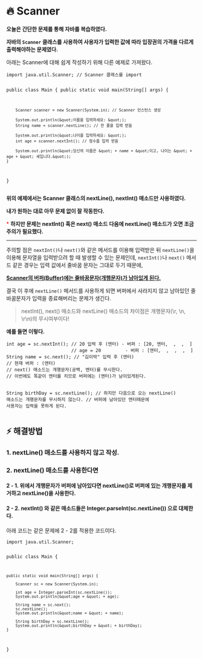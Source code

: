<h1 id="🔥-scanner">🔥 Scanner</h1>
<p><strong>오늘은 간단한 문제를 통해 자바를 복습하였다.</strong></p>
<p><strong>자바의 <code>Scanner</code> 클래스를 사용하여 사용자가 입력한 값에 따라 입장권의 가격을 다르게 출력해야하는 문제였다.</strong></p>
<p>아래는 Scanner에 대해 쉽게 작성하기 위해 다른 예제로 가져왔다.</p>
<pre><code class="language-java">import java.util.Scanner; // Scanner 클래스를 import

public class Main {
    public static void main(String[] args) {

        Scanner scanner = new Scanner(System.in); // Scanner 인스턴스 생성

        System.out.println(&quot;이름을 입력하세요: &quot;); 
        String name = scanner.nextLine(); // 한 줄을 입력 받음

        System.out.println(&quot;나이를 입력하세요: &quot;);
        int age = scanner.nextInt(); // 정수를 입력 받음

        System.out.println(&quot;당신의 이름은 &quot; + name + &quot;이고, 나이는 &quot; + age + &quot; 세입니다.&quot;);
    }
}</code></pre>
<p><strong>위의 예제에서는 Scanner 클래스의 nextLine(), nextInt() 매소드만 사용하였다.</strong></p>
<p><strong>내가 원하는 대로 아무 문제 없이 잘 작동한다.</strong></p>
<p><span style="color: red;">*</span> <strong>하지만 문제는 nextInt() 혹은 next() 매소드 다음에 nextLine() 매소드가 오면 조금 주의가 필요했다.</strong></p>
<hr />
<p>주의할 점은 <code>nextInt()</code>나 <code>next()</code>와 같은 메서드를 이용해 입력받은 뒤 <code>nextLine()</code>을 이용해 문자열을 입력받으려 할 때 발생할 수 있는 문제인데,
<code>nextInt()</code>나 <code>next()</code> 메서드 같은 경우는 입력 값에서 줄바꿈 문자는 그대로 두기 때문에,</p>
<p><u><strong>Scanner의 버퍼(Buffer)에는 줄바꿈문자(개행문자)가 남아있게 된다.</strong></u></p>
<p>결국 이 후에 <code>nextLine()</code> 메서드를 사용하게 되면 버퍼에서 사라지지 않고 남아있던 줄바꿈문자가 입력을 종료해버리는 문제가 생긴다.</p>
<blockquote>
<p>nextInt(), next() 매소드와 nextLine() 매소드의 차이점은 개행문자(\r, \n, \r\n)의 무시여부이다!</p>
</blockquote>
<p><strong>예를 들면 이렇다.</strong></p>
<pre><code class="language-java">int age = sc.nextInt(); // 20 입력 후 (엔터) - 버퍼 : [20, 엔터,  ,  ,  ]
                        // age = 20         - 버퍼 : [엔터,  ,  ,  ,  ]   
String name = sc.next(); // &quot;김이박&quot; 입력 후 (엔터)
// 현재 버퍼 : (엔터)
// next() 매소드는 개행문자(공백, 엔터)를 무시한다.
// 이번에도 똑같이 엔터를 치므로 버퍼에는 (엔터)가 남이있게된다.

String birthDay = sc.nextLine();
// 하지만 다음으로 오는 nextLine() 매소드는 개행문자를 무시하지 않는다.
// 버퍼에 남아있던 엔터때문에 사용자는 입력을 못하게 된다.
</code></pre>
<h2 id="⚡️-해결방법">⚡️ 해결방법</h2>
<h3 id="1-nextline-매소드를-사용하지-않고-작성">1. nextLine() 매소드를 사용하지 않고 작성.</h3>
<h3 id="2-nextline-매소드를-사용한다면">2. nextLine() 매소드를 사용한다면</h3>
<h4 id="2---1-위에서-개행문자가-버퍼에-남아있다면-nextline로-버퍼에-있는-개행문자를-제거하고-nextline을-사용한다">2 - 1. 위에서 개행문자가 버퍼에 남아있다면 nextLine()로 버퍼에 있는 개행문자를 제거하고 nextLine()을 사용한다.</h4>
<h4 id="2---2-nextint-와-같은-매소드들은-integerparseintscnextline-으로-대체한다">2 - 2. nextInt() 와 같은 매소드들은 Integer.parseInt(sc.nextLine()) 으로 대체한다.</h4>
<p>아래 코드는 같은 문제에 2 - 2를 적용한 코드이다.</p>
<pre><code class="language-java">import java.util.Scanner;

public class Main {

    public static void main(String[] args) {

        Scanner sc = new Scanner(System.in);

        int age = Integer.parseInt(sc.nextLine());
        System.out.println(&quot;age = &quot; + age);

        String name = sc.next();
        sc.nextLine();
        System.out.println(&quot;name = &quot; + name);

        String birthDay = sc.nextLine();
        System.out.println(&quot;birthDay = &quot; + birthDay);
    }
}
</code></pre>